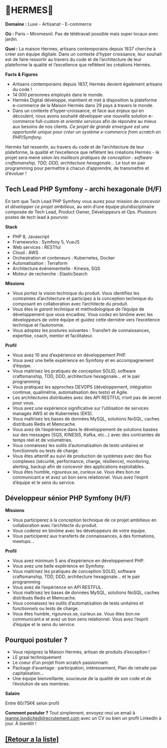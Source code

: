 # 🐎HERMES🐎

**Domaine :** Luxe - Artisanat - E-commerce 

**Où :** Paris – Miromesnil. Pas de télétravail possible mais super locaux avec jardin.

**Quoi :** La maison Hermes, artisans contemporains depuis 1837 cherche à créer son équipe digitale. Dans un contexte d’hyper croissance, leur souhait est de faire ressortir au travers du code et de l’architecture de leur plateforme la qualité et l’excellence que reflètent les créations Hermès.

**Facts & Figures**

* Artisans contemporains depuis 1837, Hermès devient également artisans du code !
* 14 000 personnes employés dans le monde.
* Hermès Digital développe, maintient et met à disposition la plateforme e-commerce de la Maison Hermès dans 29 pays à travers le monde.
* Dans un contexte d’hyper-croissance, et face aux enjeux qui en découlent, nous avons souhaité développer une nouvelle solution e-commerce full-custom et *orientée services* afin de répondre au mieux aux besoins de nos clients.
*Ce projet de grande envergure est une opportunité unique pour créer un système e-commerce from scratch en PHP/Symfony.*

Hermès fait ressentir, au travers du code et de l’architecture de leur plateforme, la qualité et l’excellence que reflètent les créations Hermès - le projet sera mené selon *les meilleurs pratiques de conception : software craftsmanship, TDD, DDD, architecture hexagonale…* Le tout en pair programming pour permettre à chacun d’apprendre, de transmettre et d’évoluer !

## Tech Lead PHP Symfony - archi hexagonale (H/F)

En tant que Tech Lead PHP Symfony vous aurez pour mission de *concevoir et développer ce projet ambitieux,* au sein d’une équipe pluridisciplinaire composée de Tech Lead, Product Owner, Développeurs et Ops. Plusieurs postes de tech lead à pourvoir.

**Stack**

* PHP 8, Javascript
* Frameworks : Symfony 5, VueJS
* Web services : RESTful
* Cloud : AWS
* Orchestration et conteneurs : Kubernetes, Docker
* Automatisation : Terraform
* Architecture événementielle : Kinesis, SQS
* Moteur de recherche : ElasticSearch

**Missions** 

* Vous portez la vision technique du produit. Vous identifiez les contraintes d’architecture et participez à la conception technique du composant en collaboration avec l’architecte du produit.
* Vous êtes le *garant technique* et méthodologique de l’équipe de développement que vous encadrez. Vous codez en binôme avec les développeurs de votre équipe et guidez cette dernière vers l’excellence technique et l’autonomie.
* Vous adoptez les postures suivantes : Transfert de connaissances, expertise, coach, mentor et facilitateur. 

**Profil**

* Vous avez 10 ans d’expérience en développement PHP.
* Vous avez une belle expérience en Symfony et en accompagnement d’équipe. 
* Vous maitrisez les pratiques de conception SOLID, software craftsmanship, TDD, DDD, architecture hexagonale… et le pair programming
* Vous pratiquez les approches DEVOPS (développement, intégration continue, qualimétrie, automatisation des tests) et Agile. 
* Les architectures distribuées avec des API RESTFUL n’ont pas de secret pour vous. 
* Vous avez une expérience significative sur l’utilisation de services managés AWS et de Kubernetes (EKS). 
* Vous maîtrisez les bases de données MySQL, solutions NoSQL, caches distribués Redis et Memcache. 
* Vous avez de l’expérience dans le développement de solutions basées sur des messages (SQS, KINESIS, Kafka, etc…) avec des contraintes de temps réel et de volumétries. 
* Vous connaissez les outils d’automatisation de tests unitaires et fonctionnels ou tests de charge. 
* Vous êtes attentif au suivi de production de systèmes avec des flux complexes (sécurité, performance, charge, résilience), monitoring, alerting, backup afin de concevoir des applications exploitables.
* Vous êtes humble, rigoureux.se, curieux.se. Vous êtes bon.ne communicant.e et avez un bon sens relationnel. Vous avez l’esprit d’équipe et le sens du service.

## Développeur sénior PHP Symfony (H/F)

**Missions** 

* Vous participerez à la conception technique de ce projet ambitieux en collaboration avec l’architecte du produit.
* Vous coderez en binôme avec les développeurs de votre équipe.
* Vous participerez aux transferts de connaissances, à des formations, meetups…

**Profil**

* Vous avez minimum 5 ans d’expérience en développement PHP.
* Vous avez une belle expérience en Symfony.
* Vous maitrisez les pratiques de conception SOLID, software craftsmanship, TDD, DDD, architecture hexagonale… et le pair programming
* Vous avez de l’expérience en API RESTFUL.
* Vous maîtrisez les bases de données MySQL, solutions NoSQL, caches distribués Redis et Memcache. 
* Vous connaissez les outils d’automatisation de tests unitaires et fonctionnels ou tests de charge. 
* Vous êtes humble, rigoureux.se, curieux.se. Vous êtes bon.ne communicant.e et avez un bon sens relationnel. Vous avez l’esprit d’équipe et le sens du service.

## Pourquoi postuler ?

* Vous rejoignez la Maison Hermès, artisan de produits d’exception !
* LE graal techniquement
* Le coeur d’un projet from scratch passionnant.
* Package d’avantage : participation, intéressement, Plan de retraite par capitalisation… 
* Une équipe bienveillante, soucieuse de la qualité de son code et de l’évolution de ses membres. 

**Salaire**

Entre 60/75K€ selon profil

**Comment postuler ?**
Tout simplement, envoyez-moi un email à jeanne.londiche@jlrecrutement.com avec un CV ou bien un profil LinkedIn à jour. À bientôt !

<a href="https://github.com/jlondiche/job-board-php/blob/master/README.md">[Retour a la liste]</a>
----
